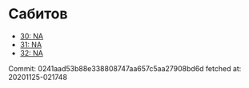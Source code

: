 # Сабитов
- [30: NA](30.md)
- [31: NA](31.md)
- [32: NA](32.md)

Commit: 0241aad53b88e338808747aa657c5aa27908bd6d
 fetched at: 20201125-021748
